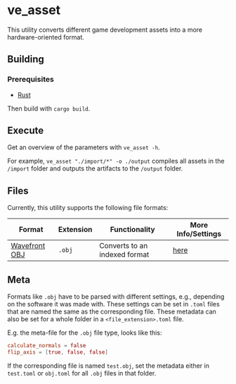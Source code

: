 # ve_asset

This utility converts different game development assets into a more hardware-oriented format.

## Building

### Prerequisites

- [Rust](https://www.rust-lang.org/)

Then build with `cargo build`.

## Execute

Get an overview of the parameters with `ve_asset -h`.

For example, `ve_asset "./import/*" -o ./output` compiles all assets in the `/import` folder and outputs the artifacts to the `/output` folder.

## Files

Currently, this utility supports the following file formats:

| Format | Extension | Functionality | More Info/Settings |
| --- | --- | --- | --- |
| [Wavefront OBJ](https://en.wikipedia.org/wiki/Wavefront_.obj_file) | `.obj` | Converts to an indexed format | [here](./src/mesh/README.md) |

## Meta

Formats like `.obj` have to be parsed with different settings, e.g., depending on the software it was made with. These settings can be set in `.toml` files that are named the same as the corresponding file. These metadata can also be set for a whole folder in a `<file_extension>.toml` file.

E.g. the meta-file for the `.obj` file type, looks like this:

```toml
calculate_normals = false
flip_axis = [true, false, false]
```

If the corresponding file is named `test.obj`, set the metadata either in `test.toml` or `obj.toml` for all `.obj` files in that folder.
